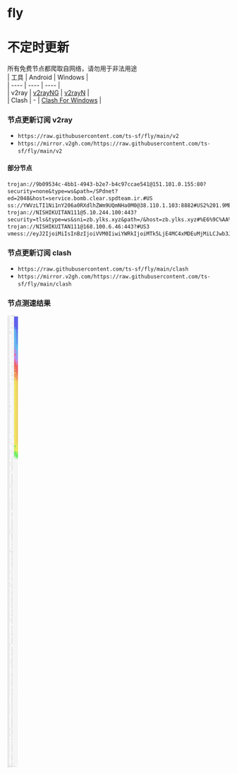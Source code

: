 # fly
# 不定时更新
所有免费节点都爬取自网络，请勿用于非法用途  
|  工具  | Android  | Windows  |  
|  ----  | ----   | ----  |  
| v2ray  | [v2rayNG](https://github.com/2dust/v2rayNG/releases) | [v2rayN](https://github.com/2dust/v2rayN/releases) |  
| Clash  | - | [Clash For Windows](https://github.com/2dust/clashN/releases) | 
  
### 节点更新订阅  v2ray
- `https://raw.githubusercontent.com/ts-sf/fly/main/v2`  
- `https://mirror.v2gh.com/https://raw.githubusercontent.com/ts-sf/fly/main/v2`  

#### 部分节点  
``` 
trojan://9b09534c-4bb1-4943-b2e7-b4c97ccae541@151.101.0.155:80?security=none&type=ws&path=/SPdnet?ed=2048&host=service.bomb.clear.spdteam.ir.#US
ss://YWVzLTI1Ni1nY206a0RXdlhZWm9UQmNHa0M0@38.110.1.103:8882#US2%201.9MB%2Fs
trojan://NISHIKUITAN111@5.10.244.100:443?security=tls&type=ws&sni=zb.ylks.xyz&path=/&host=zb.ylks.xyz#%E6%9C%AA%E7%9F%A52
trojan://NISHIKUITAN111@168.100.6.46:443?#US3
vmess://eyJ2IjoiMiIsInBzIjoiVVM0IiwiYWRkIjoiMTk5LjE4MC4xMDEuMjMiLCJwb3J0IjoiMzgwMDQiLCJpZCI6IjQxODA0OGFmLWEyOTMtNGI5OS05YjBjLTk4Y2EzNTgwZGQyNCIsImFpZCI6IjY0Iiwic2N5IjoiYXV0byIsIm5ldCI6IndzIiwidHlwZSI6IiIsImhvc3QiOiJ3d3cuNzA3Nzg1OTgueHl6IiwicGF0aCI6Ii9wYXRoLzE3MzM0Nzc3ODM3MDUiLCJ0bHMiOiJ0bHMiLCJzbmkiOiJ3d3cuNzA3Nzg1OTgueHl6IiwidGVzdF9uYW1lIjoiVVM0In0=
```
### 节点更新订阅  clash
- `https://raw.githubusercontent.com/ts-sf/fly/main/clash`  
- `https://mirror.v2gh.com/https://raw.githubusercontent.com/ts-sf/fly/main/clash`  

### 节点测速结果
![image](traffic.png)

